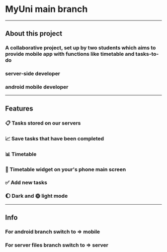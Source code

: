 # MyUni main branch

---

## About this project

### A collaborative project, set up by two students which aims to provide mobile app with functions like timetable and tasks-to-do

### server-side developer 

### android mobile developer

---

## Features

### :clipboard: Tasks stored on our servers 

### :chart_with_upwards_trend: Save tasks that have been completed

### :bar_chart: Timetable

### :iphone: Timetable widget on your's phone main screen

### :white_check_mark: Add new tasks 

### :moon: Dark and :sun_with_face: light mode

---

## Info

### For android branch switch to => mobile

### For server files branch switch to => server


